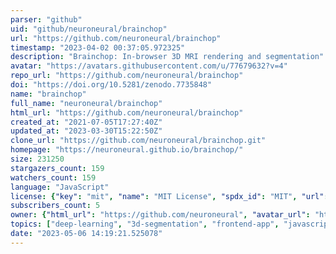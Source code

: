 ```yaml
---
parser: "github"
uid: "github/neuroneural/brainchop"
url: "https://github.com/neuroneural/brainchop"
timestamp: "2023-04-02 00:37:05.972325"
description: "Brainchop: In-browser 3D MRI rendering and segmentation"
avatar: "https://avatars.githubusercontent.com/u/77679632?v=4"
repo_url: "https://github.com/neuroneural/brainchop"
doi: "https://doi.org/10.5281/zenodo.7735848"
name: "brainchop"
full_name: "neuroneural/brainchop"
html_url: "https://github.com/neuroneural/brainchop"
created_at: "2021-07-05T17:27:40Z"
updated_at: "2023-03-30T15:22:50Z"
clone_url: "https://github.com/neuroneural/brainchop.git"
homepage: "https://neuroneural.github.io/brainchop/"
size: 231250
stargazers_count: 159
watchers_count: 159
language: "JavaScript"
license: {"key": "mit", "name": "MIT License", "spdx_id": "MIT", "url": "https://api.github.com/licenses/mit", "node_id": "MDc6TGljZW5zZTEz"}
subscribers_count: 5
owner: {"html_url": "https://github.com/neuroneural", "avatar_url": "https://avatars.githubusercontent.com/u/77679632?v=4", "login": "neuroneural", "type": "Organization"}
topics: ["deep-learning", "3d-segmentation", "frontend-app", "javascript", "neuroimaging", "pyodide", "tensorflowjs", "three-js", "medical-imaging", "mri", "mri-segmentation"]
date: "2023-05-06 14:19:21.525078"
---
```


